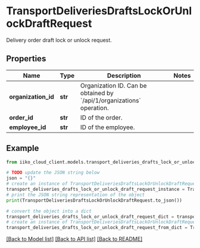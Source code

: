 # TransportDeliveriesDraftsLockOrUnlockDraftRequest

Delivery order draft lock or unlock request.

## Properties

Name | Type | Description | Notes
------------ | ------------- | ------------- | -------------
**organization_id** | **str** | Organization ID.                Can be obtained by &#x60;/api/1/organizations&#x60; operation. | 
**order_id** | **str** | ID of the order. | 
**employee_id** | **str** | ID of the employee. | 

## Example

```python
from iiko_cloud_client.models.transport_deliveries_drafts_lock_or_unlock_draft_request import TransportDeliveriesDraftsLockOrUnlockDraftRequest

# TODO update the JSON string below
json = "{}"
# create an instance of TransportDeliveriesDraftsLockOrUnlockDraftRequest from a JSON string
transport_deliveries_drafts_lock_or_unlock_draft_request_instance = TransportDeliveriesDraftsLockOrUnlockDraftRequest.from_json(json)
# print the JSON string representation of the object
print(TransportDeliveriesDraftsLockOrUnlockDraftRequest.to_json())

# convert the object into a dict
transport_deliveries_drafts_lock_or_unlock_draft_request_dict = transport_deliveries_drafts_lock_or_unlock_draft_request_instance.to_dict()
# create an instance of TransportDeliveriesDraftsLockOrUnlockDraftRequest from a dict
transport_deliveries_drafts_lock_or_unlock_draft_request_from_dict = TransportDeliveriesDraftsLockOrUnlockDraftRequest.from_dict(transport_deliveries_drafts_lock_or_unlock_draft_request_dict)
```
[[Back to Model list]](../README.md#documentation-for-models) [[Back to API list]](../README.md#documentation-for-api-endpoints) [[Back to README]](../README.md)


